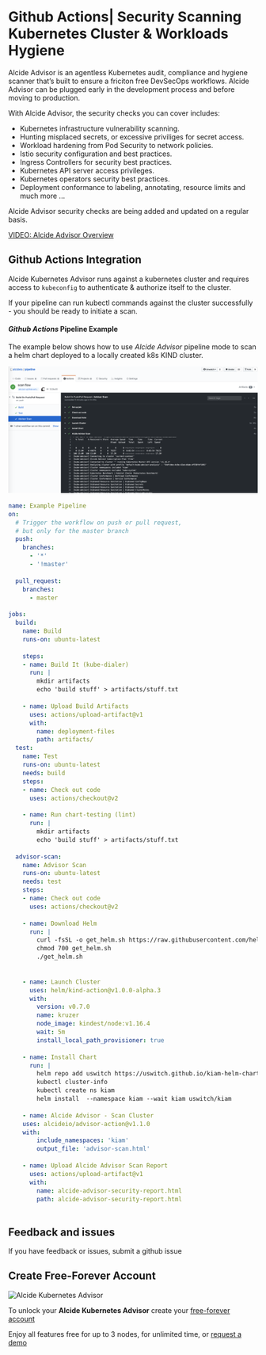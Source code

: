 # Github Actions| Security Scanning Kubernetes Cluster & Workloads Hygiene

Alcide Advisor is an agentless Kubernetes audit, compliance and hygiene scanner that’s built to ensure a friciton free DevSecOps workflows. Alcide Advisor can be plugged early in the development process and before moving to production.

With Alcide Advisor, the security checks you can cover includes:

- Kubernetes infrastructure vulnerability scanning.
- Hunting misplaced secrets, or excessive priviliges for secret access.
- Workload hardening from Pod Security to network policies.
- Istio security configuration and best practices.
- Ingress Controllers for security best practices.
- Kubernetes API server access privileges.
- Kubernetes operators security best practices.
- Deployment conformance to labeling, annotating, resource limits and much more ...

Alcide Advisor security checks are being added and updated on a regular basis.

[VIDEO: Alcide Advisor Overview](https://youtu.be/UXNPMzCtG84)

## Github Actions Integration

Alcide Kubernetes Advisor runs against a kubernetes cluster and requires access to `kubeconfig`
to authenticate & authorize itself to the cluster.

If your pipeline can run kubectl commands against the cluster successfully - you should be ready to initiate a scan.

#### *Github Actions* Pipeline Example

The example below shows how to use *Alcide Advisor* pipeline mode to scan a helm chart deployed to a locally created k8s KIND cluster.


![Github Actions Example](github-actions-scan.png "Github Actions Pipeline Example")




```yaml
name: Example Pipeline
on:
  # Trigger the workflow on push or pull request,
  # but only for the master branch
  push:
    branches:
      - '*'
      - '!master'

  pull_request:
    branches:
      - master

jobs:
  build:
    name: Build
    runs-on: ubuntu-latest

    steps:
    - name: Build It (kube-dialer)
      run: |
        mkdir artifacts
        echo 'build stuff' > artifacts/stuff.txt

    - name: Upload Build Artifacts
      uses: actions/upload-artifact@v1
      with:
        name: deployment-files
        path: artifacts/  
  test:
    name: Test
    runs-on: ubuntu-latest
    needs: build   
    steps:
    - name: Check out code
      uses: actions/checkout@v2

    - name: Run chart-testing (lint)
      run: |
        mkdir artifacts
        echo 'build stuff' > artifacts/stuff.txt
        
  advisor-scan:
    name: Advisor Scan 
    runs-on: ubuntu-latest
    needs: test   
    steps:
    - name: Check out code
      uses: actions/checkout@v2

    - name: Download Helm
      run: |
        curl -fsSL -o get_helm.sh https://raw.githubusercontent.com/helm/helm/master/scripts/get-helm-3 
        chmod 700 get_helm.sh 
        ./get_helm.sh


    - name: Launch Cluster
      uses: helm/kind-action@v1.0.0-alpha.3
      with:
        version: v0.7.0
        name: kruzer
        node_image: kindest/node:v1.16.4
        wait: 5m
        install_local_path_provisioner: true

    - name: Install Chart
      run: |
        helm repo add uswitch https://uswitch.github.io/kiam-helm-charts/charts/
        kubectl cluster-info
        kubectl create ns kiam
        helm install  --namespace kiam --wait kiam uswitch/kiam

    - name: Alcide Advisor - Scan Cluster
    uses: alcideio/advisor-action@v1.1.0   
    with:
        include_namespaces: 'kiam'
        output_file: 'advisor-scan.html'

    - name: Upload Alcide Advisor Scan Report
      uses: actions/upload-artifact@v1
      with:
        name: alcide-advisor-security-report.html 
        path: alcide-advisor-security-report.html  



```

## Feedback and issues

If you have feedback or issues, submit a github issue

## Create Free-Forever Account

![Alcide Kubernetes Advisor](https://d2908q01vomqb2.cloudfront.net/77de68daecd823babbb58edb1c8e14d7106e83bb/2019/06/19/Alcide-Advisor-Amazon-EKS-1.png "Alcide Kubernetes Advisor")

To unlock your **Alcide Kubernetes Advisor** create your [free-forever account](https://www.alcide.io/pricing#free-forever)

Enjoy all features free for up to 3 nodes, for unlimited time, or [request a demo](https://get.alcide.io/request-demo)

